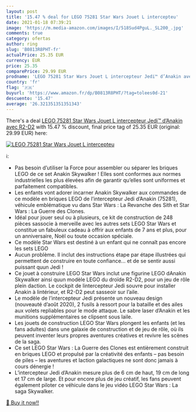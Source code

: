 ```yaml
---
layout: post
title: '15.47 % deal for LEGO 75281 Star Wars Jouet L intercepteu'
date: 2021-01-18 07:39:21
image: 'https://m.media-amazon.com/images/I/518Sud4PguL._SL200_.jpg'
comments: true
category: ofertas
author: ring
slug: 'B0813R8PHT-fr'
actualPrice: 25.35 EUR
currency: EUR
price: 25.35
comparePrice: 29.99 EUR
prodname: 'LEGO 75281 Star Wars Jouet L intercepteur Jedi™ d’Anakin avec R2-D2'
country: 'fr'
flag: '🇫🇷'
buyurl: 'https://www.amazon.fr/dp/B0813R8PHT/?tag=tolees0d-21'
descuento: '15.47'
average: '26.321351351351343'
---
```


There's a deal [LEGO 75281 Star Wars Jouet L intercepteur Jedi™ d’Anakin avec R2-D2](https://www.amazon.fr/dp/B0813R8PHT/?tag=tolees0d-21)  with  15.47 % discount, final price tag of  25.35 EUR (original: 29.99 EUR) here:

[![LEGO 75281 Star Wars Jouet L intercepteu](https://m.media-amazon.com/images/I/518Sud4PguL._SL200_.jpg)](https://www.amazon.fr/dp/B0813R8PHT/?tag=tolees0d-21)

ℹ️:

- Pas besoin d’utiliser la Force pour assembler ou séparer les briques LEGO de ce set Anakin Skywalker ! Elles sont conformes aux normes industrielles les plus élevées afin de garantir qu’elles sont uniformes et parfaitement compatibles.
- Les enfants vont adorer incarner Anakin Skywalker aux commandes de ce modèle en briques LEGO de l’intercepteur Jedi d’Anakin (75281), véhicule emblématique vu dans Star Wars : La Revanche des Sith et Star Wars : La Guerre des Clones.
- Idéal pour jouer seul ou à plusieurs, ce kit de construction de 248 pièces sassocie à merveille avec les autres sets LEGO Star Wars et constitue un fabuleux cadeau à offrir aux enfants de 7 ans et plus, pour un anniversaire, Noël ou toute occasion spéciale.
- Ce modèle Star Wars est destiné à un enfant qui ne connaît pas encore les sets LEGO
- Aucun problème. Il inclut des instructions étape par étape illustrées qui permettent de construire en toute confiance... et de se sentir aussi puissant quun Jedi !
- Ce jouet à construire LEGO Star Wars inclut une figurine LEGO dAnakin Skywalker ainsi quun modèle LEGO du droïde R2-D2, pour un jeu de rôle plein daction. Le cockpit de lintercepteur Jedi souvre pour installer Anakin à lintérieur, et R2-D2 peut sasseoir sur l’aile.
- Le modèle de l’intercepteur Jedi présente un nouveau design (nouveauté d’août 2020), 2 fusils à ressort pour la bataille et des ailes aux volets repliables pour le mode attaque. Le sabre laser d’Anakin et les munitions supplémentaires se clipsent sous laile.
- Les jouets de construction LEGO Star Wars plongent les enfants (et les fans adultes) dans une galaxie de construction et de jeu de rôle, où ils peuvent inventer leurs propres aventures créatives et revivre les scènes de la saga.
- Ce set LEGO Star Wars : La Guerre des Clones est entièrement construit en briques LEGO et propulsé par la créativité des enfants – pas besoin de piles – les aventures et laction galactiques ne sont donc jamais à cours dénergie !
- L’intercepteur Jedi d’Anakin mesure plus de 6 cm de haut, 19 cm de long et 17 cm de large. Et pour encore plus de jeu créatif, les fans peuvent également piloter ce véhicule dans le jeu vidéo LEGO Star Wars : La saga Skywalker.

[🛒 Buy it now!!](https://www.amazon.fr/dp/B0813R8PHT/?tag=tolees0d-21)
